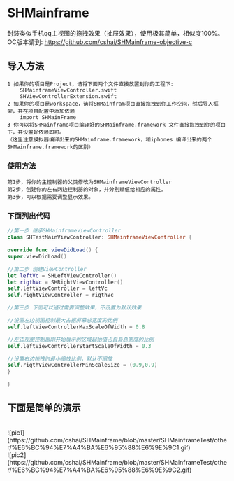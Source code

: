 # SHMainframe
封装类似手机qq主视图的拖拽效果（抽屉效果），使用极其简单，相似度100%。<br>
OC版本请到: https://github.com/cshai/SHMainframe-objective-c
## 导入方法
    1 如果你的项目是Project，请将下面两个文件直接放置到你的工程下:
        SHMainframeViewController.swift
        SHViewControllerExtension.swift
    2 如果你的项目是workspace，请将SHMainfram项目直接拖拽到你工作空间，然后导入框架，并在项目配置中添加依赖
        import SHMainFrame
    3 你可以将SHMainframe项目编译好的SHMainframe.framework 文件直接拖拽到你的项目下，并设置好依赖即可。
    （这里注意模拟器编译出来的SHMainframe.framework，和iphones 编译出来的两个SHMainframe.framework的区别）

### 使用方法
    第1步，将你的主控制器的父类修改为SHMainframeViewController
    第2步，创建你的左右两边控制器的对象，并分别赋值给相应的属性。
    第3步，可以根据需要调整显示效果。

### 下面列出代码

```swift
//第一步 继承SHMainframeViewController
class SHTestMainViewController: SHMainframeViewController {

override func viewDidLoad() {
super.viewDidLoad()

//第二步 创建ViewController
let leftVc = SHLeftViewController()
let rigthVc = SHRightViewController()
self.leftViewController = leftVc
self.rightViewController = rigthVc

//第三步 下面可以通过需要调整效果，不设置为默认效果

//设置左边视图控制最大占据屏幕总宽度的比例
self.leftViewControllerMaxScaleOfWidth = 0.8

//左边视图控制器刚开始展示的区域起始值占自身总宽度的比例
self.leftViewControllerStartScaleOfWidth = 0.3

//设置右边拖拽时最小缩放比例，默认不缩放
self.rigthViewControllerMinScaleSize = (0.9,0.9)
}

}
```
## 下面是简单的演示
<br>
![pic1](https://github.com/cshai/SHMainframe/blob/master/SHMainframeTest/other/%E6%BC%94%E7%A4%BA%E6%95%88%E6%9E%9C1.gif)
<br>
![pic2](https://github.com/cshai/SHMainframe/blob/master/SHMainframeTest/other/%E6%BC%94%E7%A4%BA%E6%95%88%E6%9E%9C2.gif)
<br>

